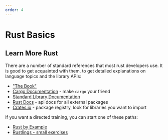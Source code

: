 ```yaml
---
order: 4
---
```


# Rust Basics

## Learn More Rust

There are a number of standard references that most rust developers use. It is good to get acquainted with them, to get detailed explanations on language topics and the library APIs:

* ["The Book"](https://doc.rust-lang.org/book/)
* [Cargo Documentation](https://doc.rust-lang.org/cargo/) - make `cargo` your friend
* [Standard Library Documentation](https://doc.rust-lang.org/std/vec/struct.Vec.html)
* [Rust Docs](https://docs.rs/) - api docs for all external packages
* [Crates.io](https://crates.io) - package registry, look for libraries you want to import

If you want a directed training, you can start one of these paths:

* [Rust by Example](https://doc.rust-lang.org/stable/rust-by-example/)
* [Rustlings - small exercises](https://github.com/rust-lang/rustlings/) 
